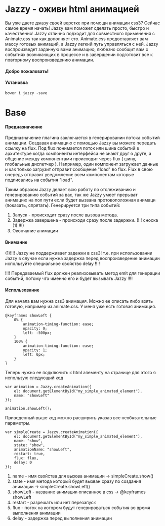 # Jazzy - оживи html анимацией

Вы уже даете джазу своей верстке при помощи анимации css3? Сейчас самое время начать!
Jazzy вам поможет сделать просто, быстро и качественно!
Jazzy отлично подходит для совместного применения с Animate.css так как дополняет его.
Animate.css предоставляет вам массу готовых анимаций, а Jazzy легкий путь управляться с ней. Jazzy воспроизведет заданную вами анимацию, любезно сообщит вам о событиях возникающих в процессе и в заверщении подготовит все к повторному воспроизведению анимации.

#### Добро пожаловать!

#### Установка

`bower i jazzy -save`

<h1>Base</h1>
        
#### Предназначение

Предназначение плагина заключается в генерировании потока событий анимации. Создавая анимацию с помощью Jazzy вы можете передать ссылку на flux. Под flux понимается поток или шина событий в архитектуре когда компоненты интерфейса не знают друг о друге, а общение между компонентами происходит через flux ( шину, глобальные диспетчер ). Например, один компонент загружает данные и как только загрузит отправит сообщение "load" во flux. Flux в свою очередь отправит уведомление всем компонентам которые подписались на события "load".

Таким образом Jazzy делает всю работу по отслеживанию и генерированию событий за вас, так же Jazzy умеет прерыват анимацию на пол пути если будет вызвана протовоположная анимаци (показать, спрятать).
            Генерируется три типа событий:

1. Запуск - происходит сразу после вызова метода.
2. Задержка завершена - происходи сразу после задержки. (!!! сноска (1) !!!)
3. Окончание анимации
        
#### Внимание

(1)!!!! Jazzy не поддерживает задежки в css3! т.е. при использовании Jazzy в случае если нужна задержка перед воспроизведение анимации используйте специальное свойство delay !!!!

!!!! Передаваемый flux должен реализовывать метод emit для генерации событий, потому что именно его и будет вызывать Jazzy !!!!

#### Использование

Для начала вам нужна css3 анимация. Можно ее описать либо взять готовую, например из animate.css. У меня уже есть готовая анимация.
```
@keyframes showLeft {
    0% {
        animation-timing-function: ease;
        opacity: 0;
        left: -500px;
    }
    100% {
        animation-timing-function: ease;
        opacity: 1;
        left: 0px;
    }
}
```
Теперь нужно ее подключить к html элементу на странице для этого я использую следующий код

```
var animation = Jazzy.createAnimation({
    el: document.getElementById("my_simple_animated_element"),
    name: "showLeft"
});

animation.showLeft();
```
Приведенный выше код можно расширить указав все необязательные параметры.

```
var simpleCreate = Jazzy.createAnimation({
    el: document.getElementById("my_simple_animated_element"),
    name: "show",
    state: "show",
    animationName: "showLeft",
    restart: true,
    flux: flux,
    delay: 0
});
```

1. name - имя свойства для вызова анимации -> simpleCreate.show()
2. state - имя метода который будет вызван сразу по создания анимации -> simpleCreate.showLeft()
3. showLeft - название анимации описанное в css -> @keyframes showLeft
4. restart - разрешать или нет перезапуск
5. flux - поток на котором будут генерироваться события во время выполнения анимации
6. delay - задержка перед выполнения анимации
